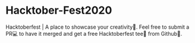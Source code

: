 # Hacktober-Fest2020
Hacktoberfest | A place to showcase your creativity🎨. Feel free to submit a PR💻 to have it merged and get a free Hacktoberfest tee👕 from Github🔮.
